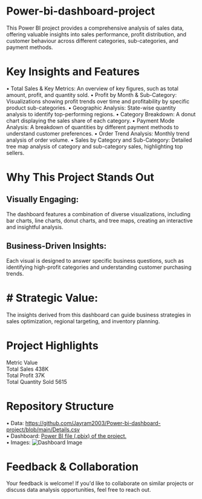 # Power-bi-dashboard-project
This Power BI project provides a comprehensive analysis of sales data, offering valuable insights into sales performance, profit distribution, and customer behaviour across different categories, sub-categories, and payment methods. 

# Key Insights and Features
•	Total Sales & Key Metrics: An overview of key figures, such as total amount, profit, and quantity sold.
•	Profit by Month & Sub-Category: Visualizations showing profit trends over time and profitability by specific product sub-categories.
•	Geographic Analysis: State-wise quantity analysis to identify top-performing regions.
•	Category Breakdown: A donut chart displaying the sales share of each category.
•	Payment Mode Analysis: A breakdown of quantities by different payment methods to understand customer preferences.
•	Order Trend Analysis: Monthly trend analysis of order volume.
•	Sales by Category and Sub-Category: Detailed tree map analysis of category and sub-category sales, highlighting top sellers.

# Why This Project Stands Out
##	Visually Engaging:
The dashboard features a combination of diverse visualizations, including bar charts, line charts, donut charts, and tree maps, creating an interactive and insightful analysis.
##	Business-Driven Insights: 
Each visual is designed to answer specific business questions, such as identifying high-profit categories and understanding customer purchasing trends.
# #	Strategic Value: 
The insights derived from this dashboard can guide business strategies in sales optimization, regional targeting, and inventory planning.

# Project Highlights
Metric	Value <br />
Total Sales	438K <br />
Total Profit	37K <br />
Total Quantity Sold	5615 <br />

# Repository Structure
•	Data: https://github.com/Jayram2003/Power-bi-dashboard-project/blob/main/Details.csv <br />
•	Dashboard: [Power BI file (.pbix) of the project.](https://github.com/Jayram2003/Power-bi-dashboard-project/blob/main/PulseMart%20power%20bi%20dashboard.pbix) <br />
•	Images: ![Dashboard Image](https://github.com/user-attachments/assets/47c398a0-53c8-4e24-83b5-4b7df5589667)



# Feedback & Collaboration
Your feedback is welcome! If you'd like to collaborate on similar projects or discuss data analysis opportunities, feel free to reach out.


